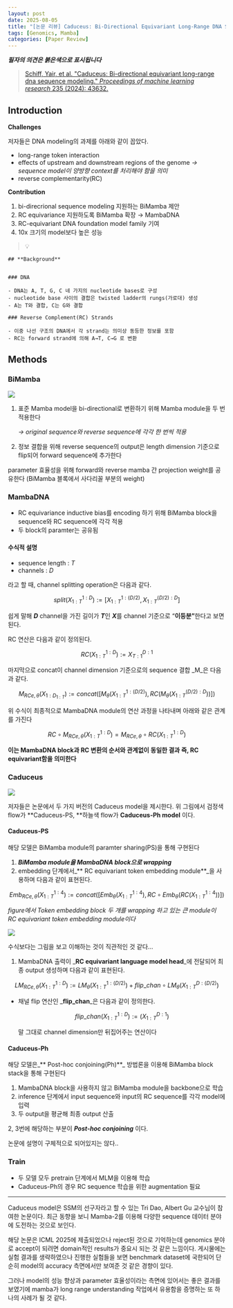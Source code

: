 ```yaml
---
layout: post
date: 2025-08-05
title: "[논문 리뷰] Caduceus: Bi-Directional Equivariant Long-Range DNA Sequence Modeling"
tags: [Genomics, Mamba]
categories: [Paper Review]
---
```


<span class="notion-red">_**필자의 의견은 붉은색으로 표시됩니다**_</span>


> [Schiff, Yair, et al. "Caduceus: Bi-directional equivariant long-range dna sequence modeling." ](https://pmc.ncbi.nlm.nih.gov/articles/PMC12189541/)[_Proceedings of machine learning research_](https://pmc.ncbi.nlm.nih.gov/articles/PMC12189541/)[ 235 (2024): 43632.](https://pmc.ncbi.nlm.nih.gov/articles/PMC12189541/)



## Introduction


**Challenges**


저자들은 DNA modeling의 과제를 아래와 같이 꼽았다.

- long-range token interaction
- effects of upstream and downstream regions of the genome 
_→ sequence model이 양방향 context를 처리해야 함을 의미_
- reverse complementarity(RC)

**Contribution**

1. bi-direcrional sequence modeling 지원하는 BiMamba 제안
1. RC equivariance 지원하도록 BiMamba 확장 → MambaDNA
1. RC-equivariant DNA foundation model family 기여
1. 10x 크기의 model보다 높은 성능

> 💡 


	## **Background**


	### DNA

	- DNA는 A, T, G, C 네 가지의 nucleotide bases로 구성
	- nucleotide base 사이의 결합은 twisted ladder의 rungs(가로대) 생성
	- A는 T와 결합, C는 G와 결합

	### Reverse Complement(RC) Strands

	- 이중 나선 구조의 DNA에서 각 strand는 의미상 동등한 정보를 포함
	- RC는 forward strand에 의해 A→T, C→G 로 변환


## Methods



### BiMamba


![](https://prod-files-secure.s3.us-west-2.amazonaws.com/542b861c-36a8-4051-84e5-8804b6728dba/2c247d59-7815-4980-99f0-8f0d21f445a7/image.png?X-Amz-Algorithm=AWS4-HMAC-SHA256&X-Amz-Content-Sha256=UNSIGNED-PAYLOAD&X-Amz-Credential=ASIAZI2LB4662MZEJURU%2F20250827%2Fus-west-2%2Fs3%2Faws4_request&X-Amz-Date=20250827T210109Z&X-Amz-Expires=3600&X-Amz-Security-Token=IQoJb3JpZ2luX2VjEDwaCXVzLXdlc3QtMiJGMEQCIBhEcYiKHMAamgF1kiyJz2RIXC8QK5foNEgZUV0kXNDoAiBgbbGlRBs8ufn1VzY0LqWi25Ve6hd4RM4cVpZ%2BqEnAEiqIBAiV%2F%2F%2F%2F%2F%2F%2F%2F%2F%2F8BEAAaDDYzNzQyMzE4MzgwNSIMTWtH4a7GAHq8py8IKtwDu84SOOzBjuwp9BolwtoCZsQueH4fadUFF1sUfybA%2FhjMYbC64dvXrV369rdSVfZ1qkYCOZQbNffsPTb0QRh3B98rwmOVtkhqwG9eeDb2lJJO%2BlVEK83wYzdPWShcjznw8r7fuMw6UMBV2nDUlja5HphKGbbKw0ae2Ekmx8%2FH6AnqZegrpDF6ad3nnPd73hrWraD95iWBTny3wY1kCLVXhfvmia%2FMy7JTenp1Te%2FrSYjBtNgiFraYOoax3bKviSBT9hHbeFIrWvxcjc15HRVlyZ2RsJXoHu0gm0gpRkd%2BAN9lv%2FN34hEN3ynaxFpuww%2Fa5WPomWrxK1YphkpkRdC6%2FTst2jwEFAgWt%2FEd0cplFRZoY8RWBPzNmkl1mftuSD4phKbu6498BZEylv0YSLHJSkcj45GQ%2B9mAbQzsTwSECaLjfu1OkoAwuxQAcfHXoAujUE3xl%2Fm3Mn8If%2FfVyrTNB21a4tYUK%2BAE0C89y8NXzu97xq2gHoY9VE2n%2B3flf9p2vyChCRZS4k699wbf1FXimfTQ3myTi87IQ8R9ZINJ3vrFT36BCCW4Sc9wY%2B2dCXOTE8d0iJ%2BCRmasu%2Fkdhl%2Bz%2BM100w3Cg%2B0d5fgaisUbrB1cp95Tbla6g0e0eXUwucW9xQY6pgH1U4ryWE3%2F%2Bg0kf0%2BNyyG97QPOVaSeohQkvoa%2FwThfAI5iQI3NbQKuKJKfd%2BRnNSrHxHeOibXSMiPMaMN8MFGFivXrE2TMyWegVOTK1olXyNUF9UxHUbcskLKaL5Lkr%2BflCvlYkLwCz74ZBtpeyJc6fFurdK7mPheq2td3GAcwWEaB1e3hRIk0gPLNztd9qAOIsFoEeW%2F3zXEQIhUC%2BYUvLU%2BmIh%2FQ&X-Amz-Signature=1436135b3e4c21502ef15167e2fe57875a5b86a49c1f6b8762506519d8979895&X-Amz-SignedHeaders=host&x-amz-checksum-mode=ENABLED&x-id=GetObject)

1. 표준 Mamba model을 bi-directional로 변환하기 위해 Mamba module을 두 번 적용한다

	_→ original sequence와 reverse sequence에 각각 한 번씩 적용_

1. 정보 결합을 위해 reverse sequence의 output은 length dimension 기준으로 flip되어 forward sequence에 추가한다

parameter 효율성을 위해 forward와 reverse mamba 간 projection weight를 공유한다 (BiMamba 블록에서 사다리꼴 부분의 weight)



### MambaDNA

- RC equivariance inductive bias를 encoding 하기 위해 BiMamba block을 sequence와 RC sequence에 각각 적용
- 두 block의 paramter는 공유됨


#### 수식적 설명

- sequence length : _T_
- channels : _D_

라고 할 때,  channel splitting operation은 다음과 같다.


$$
split(X^{1:D}_{1:T}):=[X^{1:(D/2)}_{1:T},X^{(D/2):D}_{1:T}]
$$


<span class="notion-red">쉽게 말해 </span><span class="notion-red">_**D**_</span><span class="notion-red"> channel을 가진 길이가 </span><span class="notion-red">_**T**_</span><span class="notion-red">인 </span><span class="notion-red">_**X**_</span><span class="notion-red">를 channel 기준으로 “</span><span class="notion-red">**이등분”**</span><span class="notion-red">한다고 보면 된다.</span>


RC 연산은 다음과 같이 정의된다.


$$
RC(X^{1:D}_{1:T}):=X^{D:1}_{T:1}
$$


마지막으로 concat이 channel dimension 기준으로의 sequence 결합 _M_은 다음과 같다.


$$
M_{RCe,\theta}(X_{1:D_{1:T}}):=concat([M_{\theta}(X^{1:(D/2)}_{1:T}),RC(M_{\theta}(X^{(D/2):D}_{1:T}))])
$$


위 수식이 최종적으로 MambaDNA module의 연산 과정을 나타내며 아래와 같은 관계를 가진다


$$
RC\circ M_{RCe,\theta}(X^{1:D}_{1:T}) = M_{RCe,\theta} \circ RC(X^{1:D}_{1:T})
$$


**이는 MambaDNA block과 RC 변환의 순서와 관계없이 동일한 결과 즉, RC equivariant함을 의미한다**



### Caduceus


![](https://prod-files-secure.s3.us-west-2.amazonaws.com/542b861c-36a8-4051-84e5-8804b6728dba/f94a60d7-8145-473b-aef9-7c68d3ec604a/image.png?X-Amz-Algorithm=AWS4-HMAC-SHA256&X-Amz-Content-Sha256=UNSIGNED-PAYLOAD&X-Amz-Credential=ASIAZI2LB4662MZEJURU%2F20250827%2Fus-west-2%2Fs3%2Faws4_request&X-Amz-Date=20250827T210109Z&X-Amz-Expires=3600&X-Amz-Security-Token=IQoJb3JpZ2luX2VjEDwaCXVzLXdlc3QtMiJGMEQCIBhEcYiKHMAamgF1kiyJz2RIXC8QK5foNEgZUV0kXNDoAiBgbbGlRBs8ufn1VzY0LqWi25Ve6hd4RM4cVpZ%2BqEnAEiqIBAiV%2F%2F%2F%2F%2F%2F%2F%2F%2F%2F8BEAAaDDYzNzQyMzE4MzgwNSIMTWtH4a7GAHq8py8IKtwDu84SOOzBjuwp9BolwtoCZsQueH4fadUFF1sUfybA%2FhjMYbC64dvXrV369rdSVfZ1qkYCOZQbNffsPTb0QRh3B98rwmOVtkhqwG9eeDb2lJJO%2BlVEK83wYzdPWShcjznw8r7fuMw6UMBV2nDUlja5HphKGbbKw0ae2Ekmx8%2FH6AnqZegrpDF6ad3nnPd73hrWraD95iWBTny3wY1kCLVXhfvmia%2FMy7JTenp1Te%2FrSYjBtNgiFraYOoax3bKviSBT9hHbeFIrWvxcjc15HRVlyZ2RsJXoHu0gm0gpRkd%2BAN9lv%2FN34hEN3ynaxFpuww%2Fa5WPomWrxK1YphkpkRdC6%2FTst2jwEFAgWt%2FEd0cplFRZoY8RWBPzNmkl1mftuSD4phKbu6498BZEylv0YSLHJSkcj45GQ%2B9mAbQzsTwSECaLjfu1OkoAwuxQAcfHXoAujUE3xl%2Fm3Mn8If%2FfVyrTNB21a4tYUK%2BAE0C89y8NXzu97xq2gHoY9VE2n%2B3flf9p2vyChCRZS4k699wbf1FXimfTQ3myTi87IQ8R9ZINJ3vrFT36BCCW4Sc9wY%2B2dCXOTE8d0iJ%2BCRmasu%2Fkdhl%2Bz%2BM100w3Cg%2B0d5fgaisUbrB1cp95Tbla6g0e0eXUwucW9xQY6pgH1U4ryWE3%2F%2Bg0kf0%2BNyyG97QPOVaSeohQkvoa%2FwThfAI5iQI3NbQKuKJKfd%2BRnNSrHxHeOibXSMiPMaMN8MFGFivXrE2TMyWegVOTK1olXyNUF9UxHUbcskLKaL5Lkr%2BflCvlYkLwCz74ZBtpeyJc6fFurdK7mPheq2td3GAcwWEaB1e3hRIk0gPLNztd9qAOIsFoEeW%2F3zXEQIhUC%2BYUvLU%2BmIh%2FQ&X-Amz-Signature=1092c02c81063da389797b5fc01d94bb641d4907afd98f4b77c01b09926adeb7&X-Amz-SignedHeaders=host&x-amz-checksum-mode=ENABLED&x-id=GetObject)


저자들은 논문에서 두 가지 버전의 Caduceus model을 제시한다. 위 그림에서 검정색 flow가 **Caduceus-PS, **하늘색 flow가 **Caduceus-Ph model** 이다.



#### Caduceus-PS


해당 모델은 BiMamba module의 paramter sharing(PS)을 통해 구현된다

1. _**BiMamba module을 MambaDNA block으로 wrapping**_
1. embedding 단계에서_** RC equivariant token embedding module**_을 사용하며 다음과 같이 표현된다.

$$
Emb_{RCe,\theta}(X^{1:4}_{1:T}):=concat([Emb_{\theta}(X^{1:4}_{1:T}),RC \circ Emb_{\theta}(RC(X^{1:4}_{1:T}))])
$$


_figure에서 Token embedding block 두 개를 wrapping 하고 있는 큰 module이 RC equivariant token embedding module이다_


![](https://prod-files-secure.s3.us-west-2.amazonaws.com/542b861c-36a8-4051-84e5-8804b6728dba/b175e4da-71eb-4e91-8c23-a06dabe673c9/image.png?X-Amz-Algorithm=AWS4-HMAC-SHA256&X-Amz-Content-Sha256=UNSIGNED-PAYLOAD&X-Amz-Credential=ASIAZI2LB4662MZEJURU%2F20250827%2Fus-west-2%2Fs3%2Faws4_request&X-Amz-Date=20250827T210110Z&X-Amz-Expires=3600&X-Amz-Security-Token=IQoJb3JpZ2luX2VjEDwaCXVzLXdlc3QtMiJGMEQCIBhEcYiKHMAamgF1kiyJz2RIXC8QK5foNEgZUV0kXNDoAiBgbbGlRBs8ufn1VzY0LqWi25Ve6hd4RM4cVpZ%2BqEnAEiqIBAiV%2F%2F%2F%2F%2F%2F%2F%2F%2F%2F8BEAAaDDYzNzQyMzE4MzgwNSIMTWtH4a7GAHq8py8IKtwDu84SOOzBjuwp9BolwtoCZsQueH4fadUFF1sUfybA%2FhjMYbC64dvXrV369rdSVfZ1qkYCOZQbNffsPTb0QRh3B98rwmOVtkhqwG9eeDb2lJJO%2BlVEK83wYzdPWShcjznw8r7fuMw6UMBV2nDUlja5HphKGbbKw0ae2Ekmx8%2FH6AnqZegrpDF6ad3nnPd73hrWraD95iWBTny3wY1kCLVXhfvmia%2FMy7JTenp1Te%2FrSYjBtNgiFraYOoax3bKviSBT9hHbeFIrWvxcjc15HRVlyZ2RsJXoHu0gm0gpRkd%2BAN9lv%2FN34hEN3ynaxFpuww%2Fa5WPomWrxK1YphkpkRdC6%2FTst2jwEFAgWt%2FEd0cplFRZoY8RWBPzNmkl1mftuSD4phKbu6498BZEylv0YSLHJSkcj45GQ%2B9mAbQzsTwSECaLjfu1OkoAwuxQAcfHXoAujUE3xl%2Fm3Mn8If%2FfVyrTNB21a4tYUK%2BAE0C89y8NXzu97xq2gHoY9VE2n%2B3flf9p2vyChCRZS4k699wbf1FXimfTQ3myTi87IQ8R9ZINJ3vrFT36BCCW4Sc9wY%2B2dCXOTE8d0iJ%2BCRmasu%2Fkdhl%2Bz%2BM100w3Cg%2B0d5fgaisUbrB1cp95Tbla6g0e0eXUwucW9xQY6pgH1U4ryWE3%2F%2Bg0kf0%2BNyyG97QPOVaSeohQkvoa%2FwThfAI5iQI3NbQKuKJKfd%2BRnNSrHxHeOibXSMiPMaMN8MFGFivXrE2TMyWegVOTK1olXyNUF9UxHUbcskLKaL5Lkr%2BflCvlYkLwCz74ZBtpeyJc6fFurdK7mPheq2td3GAcwWEaB1e3hRIk0gPLNztd9qAOIsFoEeW%2F3zXEQIhUC%2BYUvLU%2BmIh%2FQ&X-Amz-Signature=2c8418bb0f6b84fddc04da0be738a6d4aa910dd4a7f74c1b3d4a9966d44e34e0&X-Amz-SignedHeaders=host&x-amz-checksum-mode=ENABLED&x-id=GetObject)


<span class="notion-red">수식보다는 그림을 보고 이해하는 것이 직관적인 것 같다…</span>

1. MambaDNA 출력이 _**RC equivariant language model head**_에 전달되어 최종 output 생성하며 다음과 같이 표현된다.

$$
LM_{RCe,\theta}(X^{1:D}_{1:T}):= LM_{\theta}(X^{1:(D/2)}_{1:T})+flip\_chan\circ LM_{\theta}(X^{D:(D/2)}_{1:T})
$$

- 채널 flip 연산인 _**flip\_chan**_은 다음과 같이 정의한다.

	$$
	flip\_chan(X^{1:D}_{1:T}):=(X^{D:1}_{1:T})
	$$


	말 그대로 channel dimension만 뒤집어주는 연산이다



#### Caduceus-Ph


해당 모델은_** Post-hoc conjoining(Ph)**_ 방법론을 이용해 BiMamba block stack을 통해 구현된다

1. MambaDNA block을 사용하지 않고 BiMamba module을 backbone으로 학습
1. inference 단계에서 input sequence와 input의 RC sequence를 각각 model에 입력
1. 두 output을 평균해 최종 output 산출

2, 3번에 해당하는 부분이 _**Post-hoc conjoining**_ 이다.


<span class="notion-red">논문에 설명이 구체적으로 되어있지는 않다..</span>



### Train

- 두 모델 모두 pretrain 단계에서 MLM을 이용해 학습
- Caduceus-Ph의 경우 RC sequence 학습을 위한 augmentation 필요

---


<span class="notion-red">Caduceus model은 SSM의 선구자라고 할 수 있는 Tri Dao, Albert Gu 교수님이 참여한 논문이다. 최근 동향을 보니 Mamba-2를 이용해 다양한 sequence 데이터 분야에 도전하는 것으로 보인다.</span>


<span class="notion-red">해당 논문은 ICML 2025에 제출되었으나 reject된 것으로 기억하는데 genomics 분야로 accept이 되려면 domain적인 results가 중요시 되는 것 같은 느낌이다. 게시물에는 실험 결과를 생략하였으나 진행한 실험들을 보면 benchmark dataset에 국한되어 단순히 model의 accuracy 측면에서만 보여준 것 같은 경향이 있다.</span>


<span class="notion-red">그러나 model의 성능 향상과 parameter 효율성이라는 측면에 있어서는 좋은 결과를 보였기에 mamba가 long range understanding 작업에서 유용함을 증명하는 또 하나의 사례가 될 것 같다.</span>

